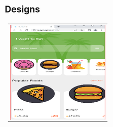 # Designs

<table style="padding:10px">
  <tr>
    <td><a href="./flutter_ui"><img src="./captures/detail.png"  alt="Design " width = 300px height =300px ></a></td>
  </tr>
</table>
